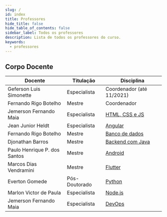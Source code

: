 ```yaml
---
slug: /
id: index
title: Professores
hide_title: false
hide_table_of_contents: false
sidebar_label: Todos os professores
description: Lista de todos os professores do curso.
keywords:
  - professores
---
```


## Corpo Docente

|Docente|Titulação|Disciplina|
|-|-|-|
|Geferson Luis Simonette|Especialista|Coordenador (até 11/2021)|
|Fernando Rigo Botelho|Mestre|Coordenador|
|Jemerson Fernando Maia|Especialista|[HTML, CSS e JS](../docs/html-css-js)|
|Jean Junior Heldt|Especialista|[Angular](../docs/angular)|
|Fernando Rigo Botelho|Mestre|[Banco de dados](../docs/banco-de-dados)|
|Djonathan Barros|Mestre|[Backend com Java](../docs/backend-java)|
|Paulo Henrique P. dos Santos|Mestre|[Android](../docs/android)|
|Marcos Dias Vendramini|Mestre|[Flutter](../docs/flutter)|
|Everton Gomede|Pós-Doutorado|[Python](../docs/python)|
|Marlon Victor de Paula|Especialista|[Node.js](../docs/nodejs)|
|Jemerson Fernando Maia|Especialista|[DevOps](../docs/devops)|
